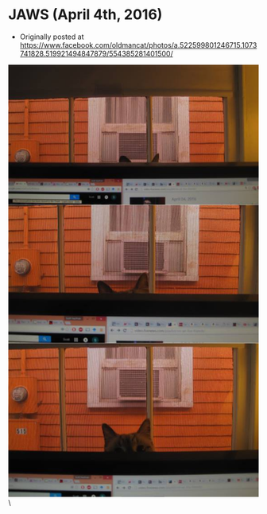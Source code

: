 # JAWS (April 4th, 2016)

 * Originally posted at https://www.facebook.com/oldmancat/photos/a.522599801246715.1073741828.519921494847879/554385281401500/

![JAWS](images/12928166_554385281401500_3319713985303120006_n.jpg)\ 

